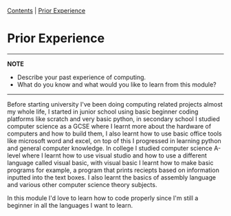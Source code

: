 [Contents](../personal_learning_record/personal_learning_record.md) | [Prior Experience](../personal_learning_record/priorExperience.md) 

# Prior Experience

---
**NOTE**

* Describe your past experience of computing. 
* What do you know and what would you like to learn from this module?

---


Before starting university I've been doing computing related projects almost my whole life, I started in junior school using basic beginner coding platforms like scratch and very basic python, in secondary school I studied computer science as a GCSE where I learnt more about the hardware of computers and how to build them, I also learnt how to use basic office tools like microsoft word and excel, on top of this I progressed in learning python and general computer knowledge. In college I studied computer science A-level where I learnt how to use visual studio and how to use a different language called visual basic, with visual basic I learnt how to make basic programs for example, a program that prints reciepts based on information inputted into the text boxes. I also learnt the basics of assembly language and various other computer science theory subjects.

In this module I'd love to learn how to code properly since I'm still a beginner in all the languages I want to learn.
